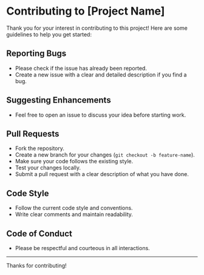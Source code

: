 # Contributing to [Project Name]

Thank you for your interest in contributing to this project! Here are some guidelines to help you get started:

## Reporting Bugs

- Please check if the issue has already been reported.
- Create a new issue with a clear and detailed description if you find a bug.

## Suggesting Enhancements

- Feel free to open an issue to discuss your idea before starting work.

## Pull Requests

- Fork the repository.
- Create a new branch for your changes (`git checkout -b feature-name`).
- Make sure your code follows the existing style.
- Test your changes locally.
- Submit a pull request with a clear description of what you have done.

## Code Style

- Follow the current code style and conventions.
- Write clear comments and maintain readability.

## Code of Conduct

- Please be respectful and courteous in all interactions.

---

Thanks for contributing!
